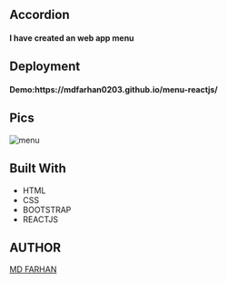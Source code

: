<h2>Accordion</h2>
<h4>I have created an web app menu</h4>

<h2>Deployment</h2>
<h4>Demo:https://mdfarhan0203.github.io/menu-reactjs/ </h4>

<h2>Pics</h2>


![menu](https://github.com/mdfarhan0203/menu-reactjs/assets/50393822/8778d815-7252-4184-b7f5-92acdc1ec399)

<h2>Built With</h2>
<ul>
  <li>HTML</li>
  <li>CSS</li>
  <li>BOOTSTRAP</li>
   <li>REACTJS</li>
</ul>

<h2>AUTHOR</h2>
<a href="https://github.com/mdfarhan0203">MD FARHAN </a>
